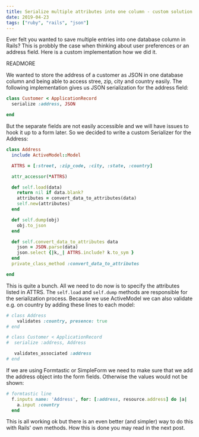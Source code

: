 ```yaml
---
title: Serialize multiple attributes into one column - custom solution
date: 2019-04-23
tags: ["ruby", "rails", "json"]
---
```


Ever felt you wanted to save multiple entries into one database column in Rails? This is probbly the case when thinking about user preferences or an address field.
Here is a custom implementation how we did it.

READMORE

We wanted to store the address of a customer as JSON in one database column and being able to access stree, zip, city and country easily.
The following implementation gives us JSON serialization for the address field:

```ruby
class Customer < ApplicationRecord
  serialize :address, JSON

end
```

But the separate fields are not easily accessible and we will have issues to hook it up to a form later.
So we decided to write a custom Serializer for the Address:

```ruby
class Address
  include ActiveModel::Model

  ATTRS = [:street, :zip_code, :city, :state, :country]

  attr_accessor(*ATTRS)

  def self.load(data)
    return nil if data.blank?
    attributes = convert_data_to_attributes(data)
    self.new(attributes)
  end

  def self.dump(obj)
    obj.to_json
  end

  def self.convert_data_to_attributes data
    json = JSON.parse(data)
    json.select {|k,_| ATTRS.include? k.to_sym }
  end
  private_class_method :convert_data_to_attributes

end
```

This is quite a bunch. All we need to do now is to specify the attributes listed in ATTRS. The `self.load` and `self.dump` methods are responsible for the serialization process.
Because we use ActiveModel we can also validate e.g. on country by adding these lines to each model:

```ruby
# class Address
    validates :country, presence: true
# end

# class Customer < ApplicationRecord
#  serialize :address, Address

   validates_associated :address
# end
```

If we are using Formtastic or SimpleForm we need to make sure that we add the address object into the form fields. Otherwise the values would not be shown:

```ruby
# formtastic line
  f.inputs name: 'Address', for: [:address, resource.address] do |a|
    a.input :country
  end
```

This is all working ok but there is an even better (and simpler) way to do this with Rails' own methods. How this is done you may read in the next post.